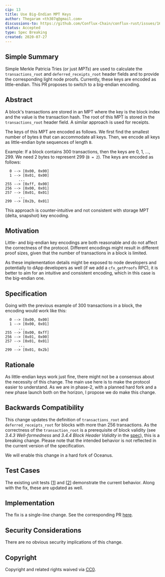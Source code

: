 ```yaml
---
cip: 13
title: Use Big-Endian MPT Keys
author: Thegaram <th307q@gmail.com>
discussions-to: https://github.com/Conflux-Chain/conflux-rust/issues/1693
status: Accepted
type: Spec Breaking
created: 2020-07-27
---
```


<!--You can leave these HTML comments in your merged CIP and delete the visible duplicate text guides, they will not appear and may be helpful to refer to if you edit it again. This is the suggested template for new CIPs. Note that a CIP number will be assigned by an editor. When opening a pull request to submit your CIP, please use an abbreviated title in the filename, `CIP-draft_title_abbrev.md`. The title should be 44 characters or less.-->

## Simple Summary
<!--"If you can't explain it simply, you don't understand it well enough." Provide a simplified and layman-accessible explanation of the CIP.-->

Simple Merkle Patricia Tries (or just *MPTs*) are used to calculate the `transactions_root` and `deferred_receipts_root` header fields and to provide the corresponding light node proofs. Currently, these keys are encoded as little-endian. This PR proposes to switch to a big-endian encoding.

## Abstract
<!--A short (~200 word) description of the technical issue being addressed.-->

A block's transactions are stored in an MPT where the key is the block index and the value is the transaction hash. The root of this MPT is stored in the `transactions_root` header field. A similar approach is used for receipts.

The keys of this MPT are encoded as follows. We first find the smallest number of bytes `B` that can accommodate all keys. Then, we encode all keys as little-endian byte sequences of length `B`.

Example: If a block contains 300 transactions, then the keys are 0, 1, ..., 299. We need 2 bytes to represent 299 (`B = 2`). The keys are encoded as follows:

```
  0 --> [0x00, 0x00]
  1 --> [0x01, 0x00]
      ...
255 --> [0xff, 0x00]
256 --> [0x00, 0x01]
257 --> [0x01, 0x01]
      ...
299 --> [0x2b, 0x01]
```

This approach is counter-intuitive and not consistent with storage MPT (delta, snapshot) key encoding.

## Motivation
<!--The motivation is critical for CIPs that want to change the Conflux protocol. It should clearly explain why the existing protocol specification is inadequate to address the problem that the CIP solves. CIP submissions without sufficient motivation may be rejected outright.-->

Little- and big-endian key encodings are both reasonable and do not affect the correctness of the protocol. Different encodings might result in different proof sizes, given that the number of transactions in a block is limited.

As these implementation details might be exposed to node developers and potentially to dApp developers as well (if we add a `cfx_getProofs` RPC), it is better to aim for an intuitive and consistent encoding, which in this case is the big-endian one.

## Specification
<!--The technical specification should describe the syntax and semantics of any new feature. The specification should be detailed enough to allow competing, interoperable implementations for any of the current Conflux platforms ([conflux-rust](https://github.com/Conflux-Chain/conflux-rust)).-->

Going with the previous example of 300 transactions in a block, the encoding would work like this:

```
  0 --> [0x00, 0x00]
  1 --> [0x00, 0x01]
      ...
255 --> [0x00, 0xff]
256 --> [0x01, 0x00]
257 --> [0x01, 0x01]
      ...
299 --> [0x01, 0x2b]
```

## Rationale
<!--The rationale fleshes out the specification by describing what motivated the design and why particular design decisions were made. It should describe alternate designs that were considered and related work, e.g. how the feature is supported in other languages. The rationale may also provide evidence of consensus within the community, and should discuss important objections or concerns raised during discussion.-->

As little-endian keys work just fine, there might not be a consensus about the necessity of this change. The main use here is to make the protocol easier to understand. As we are in phase-2, with a planned hard fork and a new phase launch both on the horizon, I propose we do make this change.

## Backwards Compatibility
<!--All CIPs that introduce backwards incompatibilities must include a section describing these incompatibilities and their severity. The CIP must explain how the author proposes to deal with these incompatibilities. CIP submissions without a sufficient backwards compatibility treatise may be rejected outright.-->

This change updates the definition of `transactions_root` and `deferred_receipts_root` for blocks with more than 256 transactions. As the correctness of the `transaction_root` is a prerequisite of block validity (see *3.4.3 Well-formedness* and *3.4.4 Block Header Validity* in the [spec](https://confluxnetwork.org/static/Conflux_Protocol_Specification_20200714.pdf)), this is a breaking change. Please note that the intended behavior is not reflected in the current version of the specification.

We will enable this change in a hard fork of Oceanus.

## Test Cases
<!--Test cases for an implementation are mandatory for CIPs that are affecting consensus changes. Other CIPs can choose to include links to test cases if applicable.-->

The existing unit tests [[1](https://github.com/Conflux-Chain/conflux-rust/blob/6b8e82b2304d2837f26a760e7b808e3f5ba74320/core/src/storage/impls/merkle_patricia_trie/simple_mpt.rs#L141)] and [[2](https://github.com/Conflux-Chain/conflux-rust/blob/6b8e82b2304d2837f26a760e7b808e3f5ba74320/core/src/storage/impls/merkle_patricia_trie/simple_mpt.rs#L201)] demonstrate the current behavior. Along with the fix, these are updated as well.

## Implementation
<!--The implementations must be completed before any CIP is given status "Final", but it need not be completed before the CIP is accepted. While there is merit to the approach of reaching consensus on the specification and rationale before writing code, the principle of "rough consensus and running code" is still useful when it comes to resolving many discussions of API details.-->

The fix is a single-line change. See the corresponding PR [here](https://github.com/Conflux-Chain/conflux-rust/pull/1717).

## Security Considerations
<!--All CIPs must contain a section that discusses the security implications/considerations relevant to the proposed change. Include information that might be important for security discussions, surfaces risks and can be used throughout the life cycle of the proposal. E.g. include security-relevant design decisions, concerns, important discussions, implementation-specific guidance and pitfalls, an outline of threats and risks and how they are being addressed. CIP submissions missing the "Security Considerations" section will be rejected. a CIP cannot proceed to status "Final" without a Security Considerations discussion deemed sufficient by the reviewers.-->

There are no obvious security implications of this change.

## Copyright
Copyright and related rights waived via [CC0](https://creativecommons.org/publicdomain/zero/1.0/).
